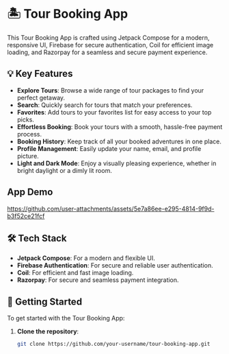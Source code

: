 # 🏝️ Tour Booking App

This Tour Booking App is crafted using Jetpack Compose for a modern, responsive UI, Firebase for secure authentication, Coil for efficient image loading, and Razorpay for a seamless and secure payment experience.

## 💡 Key Features

- **Explore Tours**: Browse a wide range of tour packages to find your perfect getaway.
- **Search**: Quickly search for tours that match your preferences.
- **Favorites**: Add tours to your favorites list for easy access to your top picks.
- **Effortless Booking**: Book your tours with a smooth, hassle-free payment process.
- **Booking History**: Keep track of all your booked adventures in one place.
- **Profile Management**: Easily update your name, email, and profile picture.
- **Light and Dark Mode**: Enjoy a visually pleasing experience, whether in bright daylight or a dimly lit room.

## App Demo




https://github.com/user-attachments/assets/5e7a86ee-e295-4814-9f9d-b3f52ce21fcf



## 🛠️ Tech Stack

- **Jetpack Compose**: For a modern and flexible UI.
- **Firebase Authentication**: For secure and reliable user authentication.
- **Coil**: For efficient and fast image loading.
- **Razorpay**: For secure and seamless payment integration.

## 🚀 Getting Started

To get started with the Tour Booking App:

1. **Clone the repository**:
   ```bash
   git clone https://github.com/your-username/tour-booking-app.git
